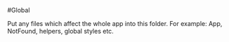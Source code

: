 #Global

Put any files which affect the whole app into this folder. For example: App, NotFound, helpers, global styles etc.